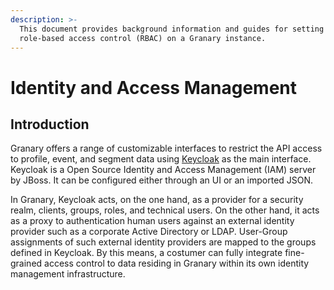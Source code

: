 ```yaml
---
description: >-
  This document provides background information and guides for setting up
  role-based access control (RBAC) on a Granary instance.
---
```


# Identity and Access Management

## Introduction

Granary offers a range of customizable interfaces to restrict the API access to profile, event, and segment data using [Keycloak](https://www.keycloak.org/about.html) as the main interface. Keycloak is a Open Source Identity and Access Management \(IAM\) server by JBoss. It can be configured either through an UI or an imported JSON. 

In Granary, Keycloak acts, on the one hand, as a provider for a security realm, clients, groups, roles, and technical users. On the other hand, it acts as a proxy to authentication human users against an external identity provider such as a corporate Active Directory or LDAP. User-Group assignments of such external identity providers are mapped to the groups defined in Keycloak. By this means, a costumer can fully integrate fine-grained access control to data residing in Granary within its own identity management infrastructure.



